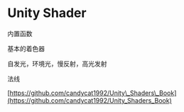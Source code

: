 # Unity Shader

内置函数

基本的着色器

自发光，环境光，慢反射，高光发射

法线



[https://github.com/candycat1992/Unity\_Shaders\_Book](https://github.com/candycat1992/Unity_Shaders_Book)

